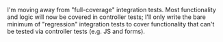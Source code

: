 I'm moving away from "full-coverage" integration tests. Most functionality and logic will now be covered in controller tests; I'll only write the bare minimum of "regression" integration tests to cover functionality that can't be tested via controller tests (e.g. JS and forms).
